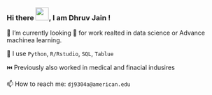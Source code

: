 ### Hi there <img src="https://raw.githubusercontent.com/MartinHeinz/MartinHeinz/master/wave.gif" width="30px">, I am Dhruv Jain !

🔭 I’m currently looking 👀 for work realted in data science or Advance machinea learning.  

🧰 I use `Python`, `R/Rstudio`, `SQL`, `Tablue`

⏮️ Previously also worked in medical and finacial indusires 

📫 How to reach me: `dj9304a@american.edu`
<!--
**dhruvjain1999/dhruvjain1999** is a ✨ _special_ ✨ repository because its `README.md` (this file) appears on your GitHub profile.

Here are some ideas to get you started:

- 🔭 I’m currently working on ...
- 🌱 I’m currently learning ...
- 👯 I’m looking to collaborate on ...
- 🤔 I’m looking for help with ...
- 💬 Ask me about ...
- 📫 How to reach me: ...
- 😄 Pronouns: ...
- ⚡ Fun fact: ...
-->
